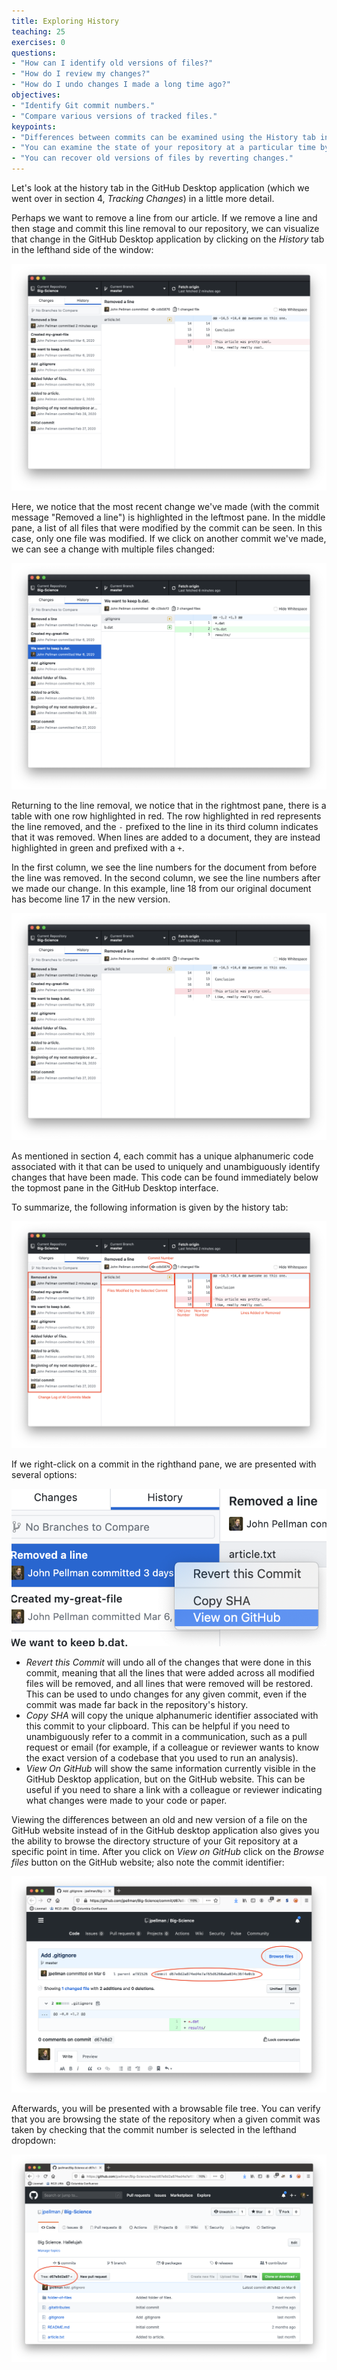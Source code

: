 ```yaml
---
title: Exploring History
teaching: 25
exercises: 0
questions:
- "How can I identify old versions of files?"
- "How do I review my changes?"
- "How do I undo changes I made a long time ago?"
objectives:
- "Identify Git commit numbers."
- "Compare various versions of tracked files."
keypoints:
- "Differences between commits can be examined using the History tab in GitHub Desktop.  You can look at diffs on the GitHub website side by side by right-clicking on a commit and then clicking on *View on GitHub*."
- "You can examine the state of your repository at a particular time by clicking *Browse files* when comparing differences between files on GitHub's website."
- "You can recover old versions of files by reverting changes."
---
```


Let's look at the history tab in the GitHub Desktop application (which we went over in section 4, *Tracking Changes*) in a little more detail.

Perhaps we want to remove a line from our article.  If we remove a line and then stage and commit this line removal to our repository, we can visualize that change in the GitHub Desktop application by clicking on the *History* tab in the lefthand side of the window:

![githistory1](../fig/git-history-1.png)

Here, we notice that the most recent change we've made (with the commit message "Removed a line") is highlighted in the leftmost pane.  In the middle pane, a list of all files that were modified by the commit can be seen.  In this case, only one file was modified.  If we click on another commit we've made, we can see a change with multiple files changed:

![githistory2](../fig/git-history-2.png)

Returning to the line removal, we notice that in the rightmost pane, there is a table with one row highlighted in red.  The row highlighted in red represents the line removed, and the `-` prefixed to the line in its third column indicates that it was removed.  When lines are added to a document, they are instead highlighted in green and prefixed with a `+`.

In the first column, we see the line numbers for the document from before the line was removed.  In the second column, we see the line numbers after we made our change.  In this example, line 18 from our original document has become line 17 in the new version.

![githistory2](../fig/git-history-1.png)

As mentioned in section 4, each commit has a unique alphanumeric code associated with it that can be used to uniquely and unambiguously identify changes that have been made.  This code can be found immediately below the topmost pane in the GitHub Desktop interface.

To summarize, the following information is given by the history tab:

![githistory3](../fig/git-history-3.png)

If we right-click on a commit in the righthand pane, we are presented with several options:

![githistory4](../fig/git-history-4.png)

 * *Revert this Commit* will undo all of the changes that were done in this commit, meaning that all the lines that were added across all modified files will be removed, and all lines that were removed will be restored.  This can be used to undo changes for any given commit, even if the commit was made far back in the repository's history.
 * *Copy SHA* will copy the unique alphanumeric identifier associated with this commit to your clipboard.  This can be helpful if you need to unambiguously refer to a commit in a communication, such as a pull request or email (for example, if a colleague or reviewer wants to know the exact version of a codebase that you used to run an analysis).
 * *View On GitHub* will show the same information currently visible in the GitHub Desktop application, but on the GitHub website.  This can be useful if you need to share a link with a colleague or reviewer indicating what changes were made to your code or paper.

Viewing the differences between an old and new version of a file on the GitHub website instead of in the GitHub desktop application also gives you the ability to browse the directory structure of your Git repository at a specific point in time.  After you click on *View on GitHub* click on the *Browse files* button on the GitHub website; also note the commit identifier:

![githistory5](../fig/git-history-5.png)

Afterwards, you will be presented with a browsable file tree.  You can verify that you are browsing the state of the repository when a given commit was taken by checking that the commit number is selected in the lefthand dropdown:

![githistory6](../fig/git-history-6.png)
